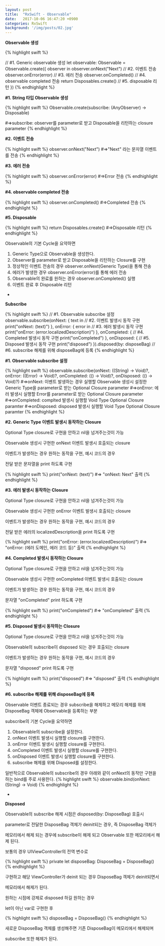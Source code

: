 ```yaml
---
layout: post
title:  "RxSwift - Observable"
date:   2017-10-06 16:47:20 +0900
categories: RxSwift
background: '/img/posts/02.jpg'
---
```


**Observable 생성**

{% highlight swift %}

// #1. Generic observable 생성
let observable: Observable<String> = Observable<String>.create({ observer in
    observer.onNext("Next")             // #2. 이벤트 전송
    observer.onError(error)             // #3. 에러 전송
    observer.onCompleted()              // #4. observable completed 전송
    return Disposables.create()         // #5. disposable 리턴
})
{% endhighlight %}

**\#1. String 타입 Observable 생성**

{% highlight swift %}
Observable<String>.create(subscribe: (AnyObserver<String>) -> Disposable)

#=>subscribe: observer를 parameter로 받고 Disposable을 리턴하는 closure parameter
{% endhighlight %}

**\#2. 이벤트 전송**

{% highlight swift %}
observer.onNext("Next")
#=>"Next" 라는 문자열 이벤트를 전송
{% endhighlight %}

**\#3. 에러 전송**

{% highlight swift %}
observer.onError(error)
#=>Error 전송
{% endhighlight %}

**\#4. observable completed 전송**

{% highlight swift %}
observer.onCompleted()
#=>Completed 전송
{% endhighlight %}

**\#5. Disposable**

{% highlight swift %}
return Disposables.create()
#=>Disposable 리턴
{% endhighlight %}


Observable의 기본 Cycle을 요약하면

1. Generic Type으로 Observable을 생성한다.
2. Observer를 parameter로 받고 Disposable을 리턴하는 Closure를 구현
3. 정상적인 이벤트 전송의 경우 observer.onNext(Generic Type)을 통해 전송
4. 에러가 발생한 경우 observer.onError(error)를 통해 에러 전송
5. Observable의 완료를 원하는 경우 observer.onCompleted() 실행
6. 이벤트 완료 후 Disposable 리턴

-

**Subscribe**

{% highlight swift %}
// #1. Observable subscribe 설정
observable.subscribe(onNext: { text in
// #2. 이벤트 발생시 동작 구현
    print("onNext: \(text)")
}, onError: { error in
// #3. 에러 발생시 동작 구현
    print("onError: \(error.localizedDescription)")
}, onCompleted: {
// #4. Completed 발생시 동작 구현
    print("onCompleted")
}, onDisposed: {
// #5. Disposed 발생시 동작 구현
    print("disposed")
}).disposed(by: disposeBag)	// #6. subscribe 해제를 위해 disposeBag에 등록
{% endhighlight %}

**\#1. Observable subscribe 설정**

{% highlight swift %}
observable.subscribe(onNext: ((String) -> Void)?, onError: ((Error) -> Void)?, onCompleted: (() -> Void)?, onDisposed: (() -> Void)?)
#=>onNext: 이벤트 발생하는 경우 실행할 Observable 생성시 설정한 Generic Type을 parameter로 받는 Optional Closure parameter
#=>onError: 에러 발생시 실행할 Error를 parameter로 받는 Optional Closure parameter
#=>onCompleted: complted 발생시 실행할 Void Type Optional Closure paramter
#=>onDisposed: disposed 발생시 실행할 Void Type Optional Closure paramter
{% endhighlight %}

**\#2. Generic Type 이벤트 발생시 동작하는 Closure**

Optional Type closure로 구현을 안하고 nil을 넘겨주는것이 가능

Observable 생성시 구현한 onNext 이벤트 발생시 호출되는 closure

이벤트가 발생하는 경우 원하는 동작을 구현, 예시 코드의 경우

전달 받은 문자열을 print 하도록 구현

{% highlight swift %}
print("onNext: \(text)")
#=> "onNext: Next" 출력
{% endhighlight %}

**\#3. 에러 발생시 동작하는 Closure**

Optional Type closure로 구현을 안하고 nil을 넘겨주는것이 가능

Observable 생성시 구현한 onError 이벤트 발생시 호출되는 closure

이벤트가 발생하는 경우 원하는 동작을 구현, 예시 코드의 경우

전달 받은 에러의 localizedDescription을 print 하도록 구현

{% highlight swift %}
print("onError: \(error.localizedDescription)")
#=> "onError: (에러 도메인, 에러 코드 등)" 출력
{% endhighlight %}

**\#4. Completed 발생시 동작하는 Closure**

Optional Type closure로 구현을 안하고 nil을 넘겨주는것이 가능

Observable 생성시 구현한 onCompleted 이벤트 발생시 호출되는 closure

이벤트가 발생하는 경우 원하는 동작을 구현, 예시 코드의 경우

문자열 "onCompleted" print 하도록 구현

{% highlight swift %}
print("onCompleted")
#=> "onCompleted" 출력
{% endhighlight %}

**\#5. Disposed 발생시 동작하는 Closure**

Optional Type closure로 구현을 안하고 nil을 넘겨주는것이 가능

Observable의 subscribe이 disposed 되는 경우 호출되는 closure

이벤트가 발생하는 경우 원하는 동작을 구현, 예시 코드의 경우

문자열 "disposed" print 하도록 구현

{% highlight swift %}
print("disposed")
#=> "disposed" 출력
{% endhighlight %}

**\#6. subscribe 해제를 위해 disposeBag에 등록**

Observable 이벤트 종료되는 경우 subscribe을 해제하고 메모리 해제를 위해 DisposeBag 객체에
Observable을 등록하는 부분


subscribe의 기본 Cycle을 요약하면

1. Observable의 subscribe을 설정한다.
2. onNext 이벤트 발생시 실행할 closure를 구현한다.
3. onError 이벤트 발생시 실행할 closure를 구현한다.
4. onCompleted 이벤트 발생시 실행할 closure를 구현한다.
5. onDisposed 이벤트 발생시 실행할 closure를 구현한다.
6. subscribe 해제를 위해 Disposed를 설정한다.

일반적으로 Observable의 subscribe의 경우 아래와 같이 onNext의 동작만 구현을 하는
bind를 주로 사용한다.
{% highlight swift %}
observable.bind(onNext: (String) -> Void)
{% endhighlight %}

-

**Disposed**

Observable의 subscribe 해제 시점은 disposed(by: DisposeBag) 호출시

parameter로 전달한 DisposeBag 객체가 deinit되는 경우, 즉 DisposeBag 객체가

메모리에서 해제 되는 경우에 subscribe이 해제 되고 Observable 또한 메모리에서 해제 된다.

보통의 경우 UIViewController의 전역 변수로

{% highlight swift %}
private let disposeBag: DisposeBag = DisposeBag()
{% endhighlight %}

구현하고 해당 ViewController가 deinit 되는 경우 DisposeBag 객체가 deinit되면서

메모리에서 해제가 된다.

원하는 시점에 강제로 disposed 하길 원하는 경우

let이 아닌 var로 구현한 후

{% highlight swift %}
disposeBag = DisposeBag()
{% endhighlight %}

새로운 DisposeBag 객체를 생성해주면 기존 DisposeBag이 메모리에서 해제되며

subscribe 또한 해제가 된다.